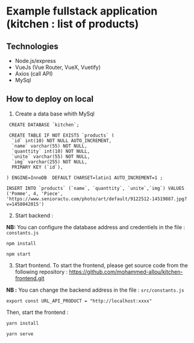 # Example fullstack application (kitchen : list of products)

## Technologies

- Node.js/express
- VueJs (Vue Router, VueX, Vuetify)
- Axios (call API)
- MySql

## How to deploy on local

1. Create a data base whith MySql

```
 CREATE DATABASE `kitchen`;

 CREATE TABLE IF NOT EXISTS `products` (
  `id` int(10) NOT NULL AUTO_INCREMENT,
  `name` varchar(55) NOT NULL,
  `quanttity` int(10) NOT NULL,
  `unite` varchar(55) NOT NULL,
  `img` varchar(255) NOT NULL,
  PRIMARY KEY (`id`),

) ENGINE=InnoDB  DEFAULT CHARSET=latin1 AUTO_INCREMENT=1 ;

INSERT INTO `products` (`name`, `quanttity`, `unite`,`img`) VALUES
('Pomme', 4, 'Piece', 'https://www.senioractu.com/photo/art/default/9122512-14519887.jpg?v=1458042015')
```

2. Start backend :

**NB:** You can configure the database address and credentiels in the file : `constants.js`

```
npm install
```
```
npm start
```

3. Start frontend.
To start the frontend, please get source code from the following repository : https://github.com/mohammed-allou/kitchen-frontend.git

**NB :** You can change the backend address in the file :  `src/constants.js`
```
export const URL_API_PRODUCT = "http://localhost:xxxx" 
```

Then, start the frontend :
```
yarn install
```
```
yarn serve
```
